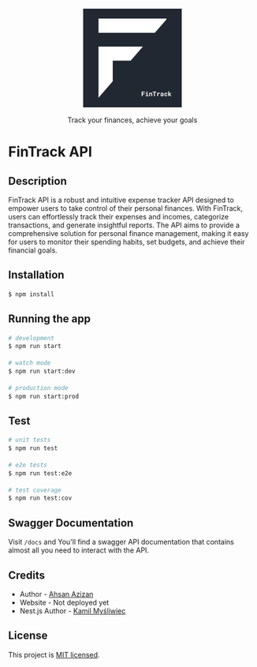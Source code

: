 <p align="center">
  <a href="#" target="blank"><img src="./docs/FinTrack.png" width="200" alt="FinTrack Logo" /></a>
</p>

  <p align="center">Track your finances, achieve your goals</p>
  <!--[![Backers on Open Collective](https://opencollective.com/nest/backers/badge.svg)](https://opencollective.com/nest#backer)
  [![Sponsors on Open Collective](https://opencollective.com/nest/sponsors/badge.svg)](https://opencollective.com/nest#sponsor)-->

# FinTrack API

## Description

FinTrack API is a robust and intuitive expense tracker API designed to empower users to take control of their personal finances. With FinTrack, users can effortlessly track their expenses and incomes, categorize transactions, and generate insightful reports. The API aims to provide a comprehensive solution for personal finance management, making it easy for users to monitor their spending habits, set budgets, and achieve their financial goals.

## Installation

```bash
$ npm install
```

## Running the app

```bash
# development
$ npm run start

# watch mode
$ npm run start:dev

# production mode
$ npm run start:prod
```

## Test

```bash
# unit tests
$ npm run test

# e2e tests
$ npm run test:e2e

# test coverage
$ npm run test:cov
```

## Swagger Documentation

Visit `/docs` and You'll find a swagger API documentation that contains almost all you need to interact with the API.

## Credits

- Author - [Ahsan Azizan](https://ahsanzizan.xyz)
- Website - Not deployed yet
- Nest.js Author - [Kamil Myśliwiec](https://kamilmysliwiec.com)

## License

This project is [MIT licensed](LICENSE).
